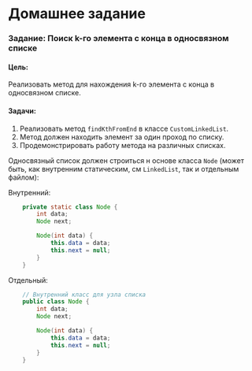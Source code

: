 # Домашнее задание

### Задание: Поиск k-го элемента с конца в односвязном списке
#### Цель:
Реализовать метод для нахождения k-го элемента с конца в односвязном списке.

#### Задачи:
1. Реализовать метод `findKthFromEnd` в классе `CustomLinkedList`.
2. Метод должен находить элемент за один проход по списку.
3. Продемонстрировать работу метода на различных списках.

Односвязный список должен строиться н основе класса `Node` (может быть, как внутренним статическим, см `LinkedList`, 
так и отдельным файлом):

Внутренний:
```java
    private static class Node {
        int data;
        Node next;

        Node(int data) {
            this.data = data;
            this.next = null;
        }
    }
```

Отдельный:
```java
    // Внутренний класс для узла списка
    public class Node {
        int data;
        Node next;

        Node(int data) {
            this.data = data;
            this.next = null;
        }
    }
```
